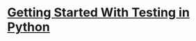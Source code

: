# [Getting Started With Testing in Python](https://realpython.com/python-testing/#choosing-a-test-runner)
